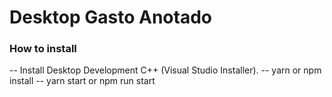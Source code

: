 # Desktop Gasto Anotado

### How to install
-- Install Desktop Development C++ (Visual Studio Installer).
-- yarn or npm install
-- yarn start or npm run start